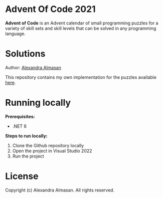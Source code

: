# Advent Of Code 2021
**Advent of Code** is an Advent calendar of small programming puzzles for a variety of skill sets and skill levels that can be solved in any programming language. 

# Solutions
Author: [Alexandra Almasan](https://github.com/alealmasan27)

This repository contains my own implementation for the puzzles available [here](https://adventofcode.com/2021).

# Running locally
**Prerequisites:**
- .NET 6

**Steps to run locally:** 
1. Clone the Github repository locally
2. Open the project in Visual Studio 2022
3. Run the project

# License
Copyright (c) Alexandra Almasan. All rights reserved.
